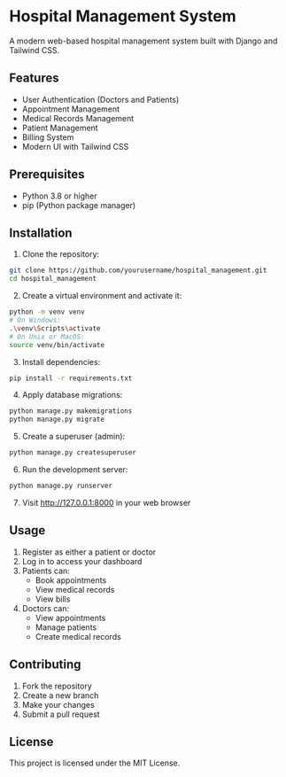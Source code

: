 # Hospital Management System

A modern web-based hospital management system built with Django and Tailwind CSS.

## Features

- User Authentication (Doctors and Patients)
- Appointment Management
- Medical Records Management
- Patient Management
- Billing System
- Modern UI with Tailwind CSS

## Prerequisites

- Python 3.8 or higher
- pip (Python package manager)

## Installation

1. Clone the repository:
```bash
git clone https://github.com/yourusername/hospital_management.git
cd hospital_management
```

2. Create a virtual environment and activate it:
```bash
python -m venv venv
# On Windows:
.\venv\Scripts\activate
# On Unix or MacOS:
source venv/bin/activate
```

3. Install dependencies:
```bash
pip install -r requirements.txt
```

4. Apply database migrations:
```bash
python manage.py makemigrations
python manage.py migrate
```

5. Create a superuser (admin):
```bash
python manage.py createsuperuser
```

6. Run the development server:
```bash
python manage.py runserver
```

7. Visit http://127.0.0.1:8000 in your web browser

## Usage

1. Register as either a patient or doctor
2. Log in to access your dashboard
3. Patients can:
   - Book appointments
   - View medical records
   - View bills
4. Doctors can:
   - View appointments
   - Manage patients
   - Create medical records

## Contributing

1. Fork the repository
2. Create a new branch
3. Make your changes
4. Submit a pull request

## License

This project is licensed under the MIT License.
